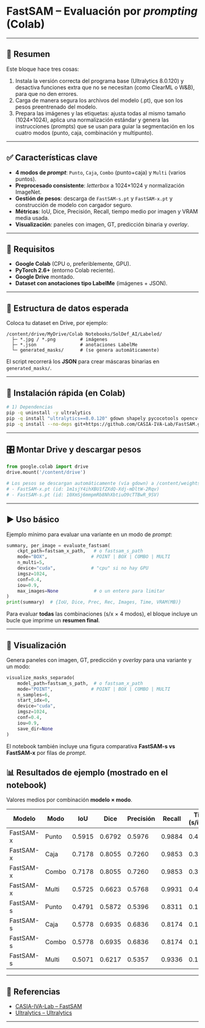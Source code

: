 # FastSAM – Evaluación por *prompting* (Colab)

---

## 🧭 Resumen

Este bloque hace tres cosas:

1. Instala la versión correcta del programa base (Ultralytics 8.0.120) y desactiva funciones extra que no se necesitan (como ClearML o W&B), para que no den errores.
2. Carga de manera segura los archivos del modelo (.pt), que son los pesos preentrenado del modelo.
3. Prepara las imágenes y las etiquetas: ajusta todas al mismo tamaño (1024×1024), aplica una normalización estándar y genera las instrucciones (prompts) que se usan para guiar la segmentación en los cuatro modos (punto, caja, combinación y multipunto).

---

## ✅ Características clave

* **4 modos de *prompt***: `Punto`, `Caja`, `Combo` (punto+caja) y `Multi` (varios puntos).
* **Preprocesado consistente**: *letterbox* a 1024×1024 y normalización ImageNet.
* **Gestión de pesos**: descarga de `FastSAM-s.pt` y `FastSAM-x.pt` y construcción de modelo con cargador seguro.
* **Métricas**: IoU, Dice, Precisión, Recall, tiempo medio por imagen y VRAM media usada.
* **Visualización**: paneles con imagen, GT, predicción binaria y *overlay*.

---

## 🔧 Requisitos

* **Google Colab** (CPU o, preferiblemente, GPU).
* **PyTorch 2.6+** (entorno Colab reciente).
* **Google Drive** montado.
* **Dataset con anotaciones tipo LabelMe** (imágenes + JSON).

---

## 📁 Estructura de datos esperada

Coloca tu dataset en Drive, por ejemplo:

```
/content/drive/MyDrive/Colab Notebooks/SolDef_AI/Labeled/
  ├─ *.jpg / *.png         # imágenes
  ├─ *.json                # anotaciones LabelMe
  └─ generated_masks/      # (se genera automáticamente)
```

El script recorrerá los **JSON** para crear máscaras binarias en `generated_masks/`.

---

## 🚀 Instalación rápida (en Colab)

```bash
# 1) Dependencias
pip -q uninstall -y ultralytics
pip -q install "ultralytics==8.0.120" gdown shapely pycocotools opencv-python-headless
pip -q install --no-deps git+https://github.com/CASIA-IVA-Lab/FastSAM.git
```

---

## 🎛️ Montar Drive y descargar pesos

```python
from google.colab import drive
drive.mount('/content/drive')

# Los pesos se descargan automáticamente (vía gdown) a /content/weights:
# - FastSAM-x.pt (id: 1m1sjY4ihXBU1fZXdQ-Xdj-mDltW-2Rqv)
# - FastSAM-s.pt (id: 10XmSj6mmpmRb8NhXbtiuO9cTTBwR_9SV)
```

---

## ▶️ Uso básico

Ejemplo mínimo para evaluar una variante en un modo de *prompt*:

```python
summary, per_image = evaluate_fastsam(
    ckpt_path=fastsam_x_path,   # o fastsam_s_path
    mode="BOX",                # POINT | BOX | COMBO | MULTI
    n_multi=5,
    device="cuda",             # "cpu" si no hay GPU
    imgsz=1024,
    conf=0.4,
    iou=0.9,
    max_images=None             # o un entero para limitar
)
print(summary)  # {IoU, Dice, Prec, Rec, Images, Time, VRAM(MB)}
```

Para evaluar **todas** las combinaciones (s/x × 4 modos), el bloque incluye un bucle que imprime un **resumen final**.

---

## 👀 Visualización

Genera paneles con imagen, GT, predicción y *overlay* para una variante y un modo:

```python
visualize_masks_separado(
    model_path=fastsam_s_path,  # o fastsam_x_path
    mode="POINT",              # POINT | BOX | COMBO | MULTI
    n_samples=6,
    start_idx=0,
    device="cuda",
    imgsz=1024,
    conf=0.4,
    iou=0.9,
    save_dir=None             
)
```

El notebook también incluye una figura comparativa **FastSAM-s vs FastSAM-x** por filas de *prompt*.



## 📊 Resultados de ejemplo (mostrado en el notebook)

Valores medios por combinación **modelo × modo**.  

| Modelo   | Modo  | IoU   | Dice  | Precisión | Recall | Tiempo (s/imagen) | VRAM (MB) |
|----------|-------|-------|-------|-----------|--------|-------------------|-----------|
| FastSAM-x | Punto | 0.5915 | 0.6792 | 0.5976    | 0.9884 | 0.435             | 762.1     |
| FastSAM-x | Caja  | 0.7178 | 0.8055 | 0.7260    | 0.9853 | 0.374             | 1059.1    |
| FastSAM-x | Combo | 0.7178 | 0.8055 | 0.7260    | 0.9853 | 0.380             | 759.4     |
| FastSAM-x | Multi | 0.5725 | 0.6623 | 0.5768    | 0.9931 | 0.421             | 1163.1    |
| FastSAM-s | Punto | 0.4791 | 0.5872 | 0.5396    | 0.8311 | 0.135             | 1341.6    |
| FastSAM-s | Caja  | 0.5778 | 0.6935 | 0.6836    | 0.8174 | 0.104             | 1493.1    |
| FastSAM-s | Combo | 0.5778 | 0.6935 | 0.6836    | 0.8174 | 0.105             | 1646.0    |
| FastSAM-s | Multi | 0.5071 | 0.6217 | 0.5357    | 0.9336 | 0.139             | 1797.3    |


---

## 📜 Referencias
- [CASIA-IVA-Lab – FastSAM](https://github.com/CASIA-IVA-Lab/FastSAM)  
- [Ultralytics – Ultralytics](https://github.com/ultralytics/ultralytics)


---

